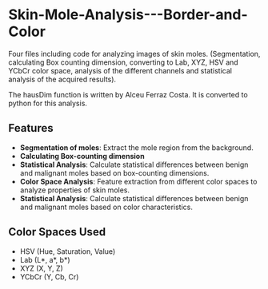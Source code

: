 # Skin-Mole-Analysis---Border-and-Color
Four files including code for analyzing images of skin moles. (Segmentation, calculating Box counting dimension, converting to Lab, XYZ, HSV and YCbCr color space, analysis of the different channels and statistical analysis of the acquired results).

The hausDim function is written by Alceu Ferraz Costa. It is converted to python for this analysis. 
## Features
- **Segmentation of moles**: Extract the mole region from the background.
- **Calculating Box-counting dimension**
- **Statistical Analysis**: Calculate statistical differences between benign and malignant moles based on box-counting dimensions.
- **Color Space Analysis**: Feature extraction from different color spaces to analyze properties of skin moles.
- **Statistical Analysis**: Calculate statistical differences between benign and malignant moles based on color characteristics.

## Color Spaces Used
- HSV (Hue, Saturation, Value)
- Lab (L*, a*, b*)
- XYZ (X, Y, Z)
- YCbCr (Y, Cb, Cr)

  
